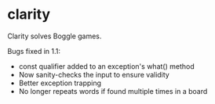 # clarity
Clarity solves Boggle games.

Bugs fixed in 1.1:

- const qualifier added to an exception's what() method
- Now sanity-checks the input to ensure validity
- Better exception trapping
- No longer repeats words if found multiple times in a board

